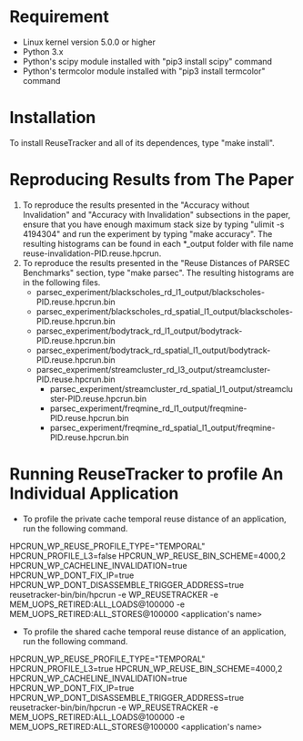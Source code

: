 Requirement
===============
- Linux kernel version 5.0.0 or higher
- Python 3.x
- Python's scipy module installed with "pip3 install scipy" command
- Python's termcolor module installed with "pip3 install termcolor" command

Installation
===============
To install ReuseTracker and all of its dependences, type "make install".

Reproducing Results from The Paper
===============
1. To reproduce the results presented in the "Accuracy without Invalidation" 
and "Accuracy with Invalidation" subsections in the paper, ensure that you have enough 
maximum stack size by typing "ulimit -s 4194304" and run the experiment by typing "make accuracy".
The resulting histograms can be found in each *_output folder with file name 
reuse-invalidation-PID.reuse.hpcrun.
2. To reproduce the results presented in the "Reuse Distances of PARSEC Benchmarks" 
section, type "make parsec".  The resulting histograms are in the following files.
	- parsec_experiment/blackscholes_rd_l1_output/blackscholes-PID.reuse.hpcrun.bin
	- parsec_experiment/blackscholes_rd_spatial_l1_output/blackscholes-PID.reuse.hpcrun.bin 
	- parsec_experiment/bodytrack_rd_l1_output/bodytrack-PID.reuse.hpcrun.bin
	- parsec_experiment/bodytrack_rd_spatial_l1_output/bodytrack-PID.reuse.hpcrun.bin
	- parsec_experiment/streamcluster_rd_l3_output/streamcluster-PID.reuse.hpcrun.bin
        - parsec_experiment/streamcluster_rd_spatial_l1_output/streamcluster-PID.reuse.hpcrun.bin 
        - parsec_experiment/freqmine_rd_l1_output/freqmine-PID.reuse.hpcrun.bin
        - parsec_experiment/freqmine_rd_spatial_l1_output/freqmine-PID.reuse.hpcrun.bin

Running ReuseTracker to profile An Individual Application 
===============
- To profile the private cache temporal reuse distance of an application, run the following command.

HPCRUN_WP_REUSE_PROFILE_TYPE="TEMPORAL" HPCRUN_PROFILE_L3=false HPCRUN_WP_REUSE_BIN_SCHEME=4000,2 HPCRUN_WP_CACHELINE_INVALIDATION=true HPCRUN_WP_DONT_FIX_IP=true HPCRUN_WP_DONT_DISASSEMBLE_TRIGGER_ADDRESS=true reusetracker-bin/bin/hpcrun -e WP_REUSETRACKER -e MEM_UOPS_RETIRED:ALL_LOADS@100000 -e MEM_UOPS_RETIRED:ALL_STORES@100000 <application's name> <command line arguments>

- To profile the shared cache temporal reuse distance of an application, run the following command.

HPCRUN_WP_REUSE_PROFILE_TYPE="TEMPORAL" HPCRUN_PROFILE_L3=true HPCRUN_WP_REUSE_BIN_SCHEME=4000,2 HPCRUN_WP_CACHELINE_INVALIDATION=true HPCRUN_WP_DONT_FIX_IP=true HPCRUN_WP_DONT_DISASSEMBLE_TRIGGER_ADDRESS=true reusetracker-bin/bin/hpcrun -e WP_REUSETRACKER -e MEM_UOPS_RETIRED:ALL_LOADS@100000 -e MEM_UOPS_RETIRED:ALL_STORES@100000 <application's name> <command line arguments>
